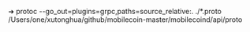 ➜   protoc --go_out=plugins=grpc,paths=source_relative:. ./*.proto           
/Users/one/xutonghua/github/mobilecoin-master/mobilecoind/api/proto